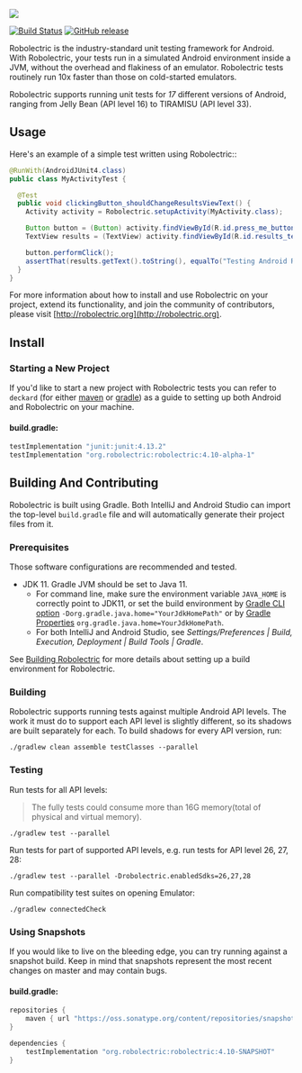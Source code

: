 <a name="README">[<img src="https://rawgithub.com/robolectric/robolectric/master/images/robolectric-horizontal.png"/>](http://robolectric.org)</a>

[![Build Status](https://github.com/robolectric/robolectric/actions/workflows/tests.yml/badge.svg)](https://github.com/robolectric/robolectric/actions?query=workflow%3Atests)
[![GitHub release](https://img.shields.io/github/release/robolectric/robolectric.svg?maxAge=60)](https://github.com/robolectric/robolectric/releases)

Robolectric is the industry-standard unit testing framework for Android. With Robolectric, your tests run in a simulated Android environment inside a JVM, without the overhead and flakiness of an emulator. Robolectric tests routinely run 10x faster than those on cold-started emulators.

Robolectric supports running unit tests for *17* different versions of Android, ranging from Jelly Bean (API level 16) to TIRAMISU (API level 33).

## Usage

Here's an example of a simple test written using Robolectric::

```java
@RunWith(AndroidJUnit4.class)
public class MyActivityTest {

  @Test
  public void clickingButton_shouldChangeResultsViewText() {
    Activity activity = Robolectric.setupActivity(MyActivity.class);

    Button button = (Button) activity.findViewById(R.id.press_me_button);
    TextView results = (TextView) activity.findViewById(R.id.results_text_view);

    button.performClick();
    assertThat(results.getText().toString(), equalTo("Testing Android Rocks!"));
  }
}
```

For more information about how to install and use Robolectric on your project, extend its functionality, and join the community of contributors, please visit [http://robolectric.org](http://robolectric.org).

## Install

### Starting a New Project

If you'd like to start a new project with Robolectric tests you can refer to `deckard` (for either [maven](http://github.com/robolectric/deckard-maven) or [gradle](http://github.com/robolectric/deckard-gradle)) as a guide to setting up both Android and Robolectric on your machine.

#### build.gradle:

```groovy
testImplementation "junit:junit:4.13.2"
testImplementation "org.robolectric:robolectric:4.10-alpha-1"
```

## Building And Contributing

Robolectric is built using Gradle. Both IntelliJ and Android Studio can import the top-level `build.gradle` file and will automatically generate their project files from it.

### Prerequisites

Those software configurations are recommended and tested.

- JDK 11. Gradle JVM should be set to Java 11.
  - For command line, make sure the environment variable `JAVA_HOME` is correctly point to JDK11, or set the build environment by [Gradle CLI option](https://docs.gradle.org/current/userguide/command_line_interface.html#sec:environment_options) `-Dorg.gradle.java.home="YourJdkHomePath"` or by [Gradle Properties](https://docs.gradle.org/current/userguide/build_environment.html#sec:gradle_configuration_properties) `org.gradle.java.home=YourJdkHomePath`.
  - For both IntelliJ and Android Studio, see _Settings/Preferences | Build, Execution, Deployment | Build Tools | Gradle_.

See [Building Robolectric](http://robolectric.org/building-robolectric/) for more details about setting up a build environment for Robolectric.

### Building

Robolectric supports running tests against multiple Android API levels. The work it must do to support each API level is slightly different, so its shadows are built separately for each. To build shadows for every API version, run:

    ./gradlew clean assemble testClasses --parallel

### Testing

Run tests for all API levels:

> The fully tests could consume more than 16G memory(total of physical and virtual memory).

    ./gradlew test --parallel

Run tests for part of supported API levels, e.g. run tests for API level 26, 27, 28:

    ./gradlew test --parallel -Drobolectric.enabledSdks=26,27,28

Run compatibility test suites on opening Emulator:

    ./gradlew connectedCheck

### Using Snapshots

If you would like to live on the bleeding edge, you can try running against a snapshot build. Keep in mind that snapshots represent the most recent changes on master and may contain bugs.

#### build.gradle:

```groovy
repositories {
    maven { url "https://oss.sonatype.org/content/repositories/snapshots" }
}

dependencies {
    testImplementation "org.robolectric:robolectric:4.10-SNAPSHOT"
}
```
